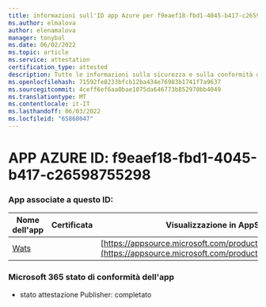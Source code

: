 ```yaml
---
title: informazioni sull'ID app Azure per f9eaef18-fbd1-4045-b417-c26598755298
ms.author: elmalova
author: elenamalova
manager: tonybal
ms.date: 06/02/2022
ms.topic: article
ms.service: attestation
certification_type: attested
description: Tutte le informazioni sulla sicurezza e sulla conformità disponibili per f9eaef18-fbd1-4045-b417-c26598755298.
ms.openlocfilehash: 71592fe8233bfcb12ba434e76983b1741f7a9637
ms.sourcegitcommit: 4ceff6ef6aa0bae1075da646773b852970bb4049
ms.translationtype: MT
ms.contentlocale: it-IT
ms.lasthandoff: 06/03/2022
ms.locfileid: "65868047"
---
```

# <a name="azure-app-id-f9eaef18-fbd1-4045-b417-c26598755298"></a>APP AZURE ID: f9eaef18-fbd1-4045-b417-c26598755298


### <a name="apps-associated-with-this-id"></a>App associate a questo ID:
| **Nome dell'app** | **Certificata** | **Visualizzazione in AppSource** |
|--------------|---------------|-----------------------|
| [Wats](../forward/WA200003597.md) |  | [https://appsource.microsoft.com/product/office/WA200003597](https://appsource.microsoft.com/product/office/WA200003597) |

### <a name="microsoft-365-app-compliance-status"></a>Microsoft 365 stato di conformità dell'app
- stato attestazione Publisher: completato
